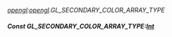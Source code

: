 _[opengl](../../modules/opengl/opengl-module.md):[opengl](../../modules/opengl/opengl-module.md).GL\_SECONDARY\_COLOR\_ARRAY\_TYPE_
##### Const GL\_SECONDARY\_COLOR\_ARRAY\_TYPE:[Int](../../modules/wonkey/wonkey-types-int.md)
